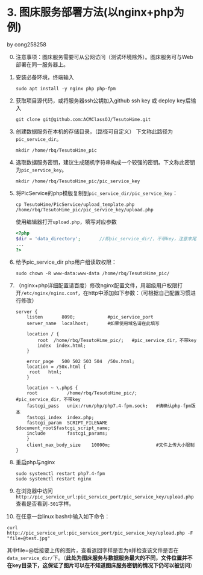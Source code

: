 # 3. 图床服务部署方法(以nginx+php为例)

by cong258258

0. 注意事项：图床服务需要可从公网访问（测试环境除外）。图床服务可与Web部署在同一服务器上。

2. 安装必备环境，终端输入

   ```
   sudo apt install -y nginx php php-fpm
   ```

3. 获取项目源代码，或将服务器ssh公钥加入github ssh key 或 deploy key后输入

   ```
   git clone git@github.com:ACMClassOJ/TesutoHime.git
   ```

4. 创建数据服务在本机的存储目录，（路径可自定义） 下文称此路径为``pic_service_dir``。

   ```
   mkdir /home/rbq/TesutoHime_pic
   ```
   
8. 选取数据服务密钥，建议生成随机字符串构成一个较强的密钥。下文称此密钥为``pic_service_key``。

   ```
   mkdir /home/rbq/TesutoHime_pic/pic_service_key
   ```
   
5. 将PicService的php模版复制到``pic_service_dir/pic_service_key``：

   ```
   cp TesutoHime/PicService/upload_template.php /home/rbq/TesutoHime_pic/pic_service_key/upload.php
   ```

   使用编辑器打开``upload.php``，填写对应参数

   ```php
   <?php
   $dir = 'data_directory';       //即pic_service_dir/，不带key，注意末尾斜杠
   ...
   ?>
   ```

6. 给予pic_service_dir php用户组读取权限：

   ```
   sudo chown -R www-data:www-data /home/rbq/TesutoHime_pic/
   ```
   
7. （nginx+php详细配置请百度）修改nginx配置文件，用超级用户权限打开``/etc/nginx/nginx.conf``，在http中添加如下参数：（可根据自己配置习惯进行修改）

   ```nginx
   server {
       listen       8090;            #pic_service_port
       server_name  localhost;       #如果使用域名请在此填写
   
       location / {
           root  /home/rbq/TesutoHime_pic/;   #pic_service_dir，不带key
           index  index.html;
       }
   
       error_page   500 502 503 504  /50x.html;
       location = /50x.html {
       	root   html;
       }
   
       location ~ \.php$ {
       root           /home/rbq/TesutoHime_pic/;       #pic_service_dir，不带key
       fastcgi_pass   unix:/run/php/php7.4-fpm.sock;   #请确认php-fpm版本
       fastcgi_index  index.php;
       fastcgi_param  SCRIPT_FILENAME  $document_root$fastcgi_script_name;
       include        fastcgi_params;
       }
       client_max_body_size    10000m;                 #文件上传大小限制
   }
   ```

8. 重启php与nginx

   ```
   sudo systemctl restart php7.4-fpm
   sudo systemctl restart nginx
   ```

9. 在浏览器中访问 ``http://pic_service_url:pic_service_port/pic_service_key/upload.php``查看是否看到``-501``字样。

10. 在任意一台linux bash中输入如下命令：

   ```
   curl http://pic_service_url:pic_service_port/pic_service_key/upload.php -F "file=@test.jpg"
   ```

   其中file=@后接要上传的图片，查看返回字样是否为``0``并检查该文件是否在``data_service_dir/``下。（**此处为图床服务与数据服务最大的不同，文件位置并不在key目录下，这保证了图片可以在不知道图床服务密钥的情况下仍可以被访问**）

   

   

